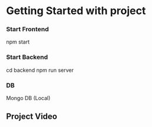 # Getting Started with project

### Start Frontend

npm start

### Start Backend

cd backend
npm run server

### DB

Mongo DB (Local)

## Project Video
